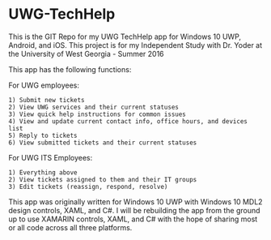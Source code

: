 # UWG-TechHelp
This is the GIT Repo for my UWG TechHelp app for Windows 10 UWP, Android, and iOS.
This project is for my Independent Study with Dr. Yoder at the University of West Georgia - Summer 2016

This app has the following functions:

  For UWG employees:
  
    1) Submit new tickets
    2) View UWG services and their current statuses
    3) View quick help instructions for common issues
    4) View and update current contact info, office hours, and devices list
    5) Reply to tickets
    6) View submitted tickets and their current statuses
    
  For UWG ITS Employees:
  
    1) Everything above
    2) View tickets assigned to them and their IT groups
    3) Edit tickets (reassign, respond, resolve)
    
This app was originally written for Windows 10 UWP with Windows 10 MDL2 design controls, XAML, and C#. I will be rebuilding the app from the ground up to use XAMARIN controls, XAML, and C# with the hope of sharing most or all code across all three platforms.
